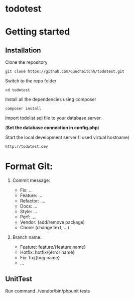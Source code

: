 ﻿# todotest

# Getting started

## Installation

Clone the repository

    git clone https://github.com/quochaitcnh/todotest.git

Switch to the repo folder

    cd todotest

Install all the dependencies using composer

    composer install

Import todolist.sql file to your database server.

(**Set the database connection in config.php**)

Start the local development server (I used virtual hostname)

    http://todotest.dev

# Format Git:

1. Commit message:
    - Fix: ...
    - Feature: ...
    - Refactor: ....
    - Docs: ...
    - Style: ...
    - Perf: ....
    - Vendor: (add/remove package)
    - Chore: (change text, ...)


2. Branch name:
    - Feature: feature/{feature name}
    - Hotfix: hotfix/{error name}
    - Fix: fix/{bug name}
    - ...
## UnitTest
 Run command
    ./vendor/bin/phpunit tests
